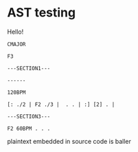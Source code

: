 # AST testing

Hello!

```regolith
CMAJOR

F3

---SECTION1---

------

120BPM

[: ./2 | F2 ./3 |  . . | :] [2] . |

---SECTION3---

F2 60BPM . . .

```

plaintext embedded in source code is baller
